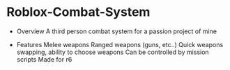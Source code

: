 # Roblox-Combat-System

- Overview
  A third person combat system for a passion project of mine

- Features
  Melee weapons
  Ranged weapons (guns, etc..)
  Quick weapons swapping, ability to choose weapons
  Can be controlled by mission scripts
  Made for r6
  
